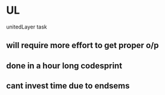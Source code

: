 # UL
unitedLayer task

## will require more effort to get proper o/p 
## done in a hour long codesprint
## cant invest time due to endsems
